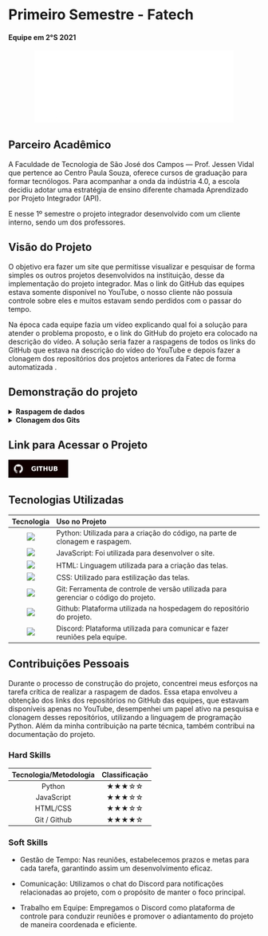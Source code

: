 # Primeiro Semestre - Fatech
#### Equipe em 2°S 2021
<div align="center">
<a href="https://github.com/Grupo-4-Fatech/API-1Semestre">
  <img src="../Img/Fatech.png" alt="GitHub" width="400">
</a>
</div>


## Parceiro Acadêmico

A Faculdade de Tecnologia de São José dos Campos — Prof. Jessen Vidal que pertence ao Centro Paula Souza, oferece cursos de graduação para formar tecnólogos. Para acompanhar a onda da indústria 4.0, a escola decidiu adotar uma estratégia de ensino diferente chamada Aprendizado por Projeto Integrador (API). 

E nesse 1º semestre o projeto integrador desenvolvido  com um cliente interno, sendo um dos professores.


## Visão do Projeto 

O objetivo era fazer um site que permitisse visualizar e pesquisar de forma simples os outros projetos desenvolvidos na instituição, desse da implementação do projeto integrador. Mas o link do GitHub das equipes estava somente disponível no YouTube, o nosso cliente não possuía controle sobre eles e muitos estavam sendo perdidos com o passar do tempo. 

Na época cada equipe fazia um vídeo explicando qual foi a solução para atender o problema proposto, e o link do GitHub do projeto era colocado na descrição do vídeo. A solução seria fazer a raspagens de todos os links do GitHub que estava na descrição do vídeo do YouTube e depois fazer a clonagem dos repositórios dos projetos anteriores da Fatec de forma automatizada .

## Demonstração do projeto

<details>
<summary><b>Raspagem de dados </b></summary>
  <br align="center">
    <tr>
     <img src="https://user-images.githubusercontent.com/89141910/136674359-41875f57-c704-4cb6-819c-11c52b2e17fc.gif"/>
    </tr>
</details>

<details>
<summary><b>Clonagem dos Gits</b></summary>
  <br align="center">
    <tr>
     <img src="https://user-images.githubusercontent.com/89141910/136674362-4b9ca8d4-1c9b-47e6-a57f-b3e27b7a93b6.gif"/>
    </tr>
</details>


## Link para Acessar o Projeto

<a href="https://github.com/Grupo-4-Fatech/API-1Semestre">
  <img src="../Img/GitHub.svg" alt="GitHub" width="120">
</a>


## Tecnologias Utilizadas

|Tecnologia	|Uso no Projeto|
| :---: | :--- | 
|<img src="https://skillicons.dev/icons?i=py" height="50">| Python:  Utilizada para a criação do código, na parte de clonagem e raspagem. |
|<img src="https://skillicons.dev/icons?i=js" height="50">|JavaScript: Foi utilizada para desenvolver o site.|
|<img src="https://skillicons.dev/icons?i=html" height="50">|HTML: Linguagem utilizada para a criação das telas. || 
|<img src="https://skillicons.dev/icons?i=css" height="50">|CSS: Utilizado para estilização das telas.|
|<img src="https://skillicons.dev/icons?i=git" height="50">|Git: Ferramenta de controle de versão utilizada para gerenciar o código do projeto.|
|<img src="https://skillicons.dev/icons?i=github" height="50">|Github: Plataforma utilizada na hospedagem do repositório do projeto.|
|<img src="https://skillicons.dev/icons?i=discord" height="50">|Discord: Plataforma utilizada para comunicar e fazer reuniões pela equipe. |


## Contribuições Pessoais

Durante o processo de construção do projeto, concentrei meus esforços na tarefa crítica de realizar a raspagem de dados. Essa etapa envolveu a obtenção dos links dos repositórios no GitHub das equipes, que estavam disponíveis apenas no YouTube, desempenhei um papel ativo na pesquisa e clonagem desses repositórios, utilizando a linguagem de programação Python. Além da minha contribuição na parte técnica, também contribui na documentação do projeto.

### Hard Skills

|Tecnologia/Metodologia|Classificação|
| :---: | :---: | 
|Python|★★★☆☆|
|JavaScript	|★★★☆☆|
|HTML/CSS|★★★☆☆|
|Git / Github|★★★★☆|


### Soft Skills

- Gestão de Tempo: Nas reuniões, estabelecemos prazos e metas para cada tarefa, garantindo assim um desenvolvimento eficaz.

- Comunicação: Utilizamos o chat do Discord para notificações relacionadas ao projeto, com o propósito de manter o foco principal.

- Trabalho em Equipe: Empregamos o Discord como plataforma de controle para conduzir reuniões e promover o adiantamento do projeto de maneira coordenada e eficiente.
